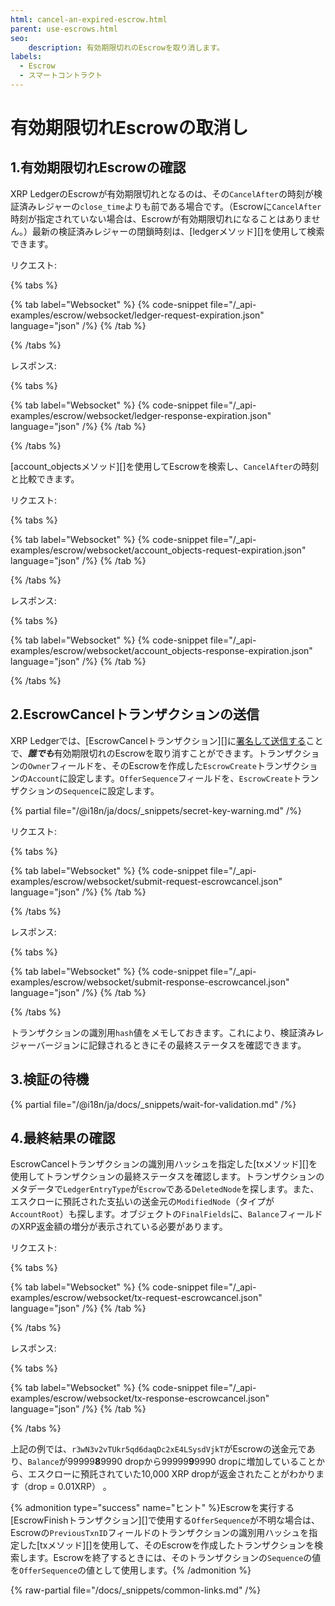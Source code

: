 ```yaml
---
html: cancel-an-expired-escrow.html
parent: use-escrows.html
seo:
    description: 有効期限切れのEscrowを取り消します。
labels:
  - Escrow
  - スマートコントラクト
---
```

# 有効期限切れEscrowの取消し

## 1.有効期限切れEscrowの確認

XRP LedgerのEscrowが有効期限切れとなるのは、その`CancelAfter`の時刻が検証済みレジャーの`close_time`よりも前である場合です。（Escrowに`CancelAfter`時刻が指定されていない場合は、Escrowが有効期限切れになることはありません。）最新の検証済みレジャーの閉鎖時刻は、[ledgerメソッド][]を使用して検索できます。

リクエスト:

{% tabs %}

{% tab label="Websocket" %}
{% code-snippet file="/_api-examples/escrow/websocket/ledger-request-expiration.json" language="json" /%}
{% /tab %}

{% /tabs %}

レスポンス:

{% tabs %}

{% tab label="Websocket" %}
{% code-snippet file="/_api-examples/escrow/websocket/ledger-response-expiration.json" language="json" /%}
{% /tab %}

{% /tabs %}


[account_objectsメソッド][]を使用してEscrowを検索し、`CancelAfter`の時刻と比較できます。

リクエスト:

{% tabs %}

{% tab label="Websocket" %}
{% code-snippet file="/_api-examples/escrow/websocket/account_objects-request-expiration.json" language="json" /%}
{% /tab %}

{% /tabs %}

レスポンス:

{% tabs %}

{% tab label="Websocket" %}
{% code-snippet file="/_api-examples/escrow/websocket/account_objects-response-expiration.json" language="json" /%}
{% /tab %}

{% /tabs %}

## 2.EscrowCancelトランザクションの送信

XRP Ledgerでは、[EscrowCancelトランザクション][]に[署名して送信する](../../../../concepts/transactions/index.md#トランザクションへの署名とトランザクションの送信)ことで、***誰でも***有効期限切れのEscrowを取り消すことができます。トランザクションの`Owner`フィールドを、そのEscrowを作成した`EscrowCreate`トランザクションの`Account`に設定します。`OfferSequence`フィールドを、`EscrowCreate`トランザクションの`Sequence`に設定します。

{% partial file="/@i18n/ja/docs/_snippets/secret-key-warning.md" /%} 

リクエスト:

{% tabs %}

{% tab label="Websocket" %}
{% code-snippet file="/_api-examples/escrow/websocket/submit-request-escrowcancel.json" language="json" /%}
{% /tab %}

{% /tabs %}

レスポンス:

{% tabs %}

{% tab label="Websocket" %}
{% code-snippet file="/_api-examples/escrow/websocket/submit-response-escrowcancel.json" language="json" /%}
{% /tab %}

{% /tabs %}

トランザクションの識別用`hash`値をメモしておきます。これにより、検証済みレジャーバージョンに記録されるときにその最終ステータスを確認できます。

## 3.検証の待機

{% partial file="/@i18n/ja/docs/_snippets/wait-for-validation.md" /%} 

## 4.最終結果の確認

EscrowCancelトランザクションの識別用ハッシュを指定した[txメソッド][]を使用してトランザクションの最終ステータスを確認します。トランザクションのメタデータで`LedgerEntryType`が`Escrow`である`DeletedNode`を探します。また、エスクローに預託された支払いの送金元の`ModifiedNode`（タイプが`AccountRoot`）も探します。オブジェクトの`FinalFields`に、`Balance`フィールドのXRP返金額の増分が表示されている必要があります。

リクエスト:

{% tabs %}

{% tab label="Websocket" %}
{% code-snippet file="/_api-examples/escrow/websocket/tx-request-escrowcancel.json" language="json" /%}
{% /tab %}

{% /tabs %}

レスポンス:

{% tabs %}

{% tab label="Websocket" %}
{% code-snippet file="/_api-examples/escrow/websocket/tx-response-escrowcancel.json" language="json" /%}
{% /tab %}

{% /tabs %}

上記の例では、`r3wN3v2vTUkr5qd6daqDc2xE4LSysdVjkT`がEscrowの送金元であり、`Balance`が99999**8**9990 dropから99999**9**9990 dropに増加していることから、エスクローに預託されていた10,000 XRP dropが返金されたことがわかります（drop = 0.01XRP） 。

{% admonition type="success" name="ヒント" %}Escrowを実行する[EscrowFinishトランザクション][]で使用する`OfferSequence`が不明な場合は、Escrowの`PreviousTxnID`フィールドのトランザクションの識別用ハッシュを指定した[txメソッド][]を使用して、そのEscrowを作成したトランザクションを検索します。Escrowを終了するときには、そのトランザクションの`Sequence`の値を`OfferSequence`の値として使用します。{% /admonition %}

{% raw-partial file="/docs/_snippets/common-links.md" /%}
